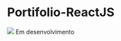 # Portifolio-ReactJS

<img src="https://pbs.twimg.com/media/Fp3JW9UX0AAWU2s?format=jpg&name=medium"/>
Em desenvolvimento
